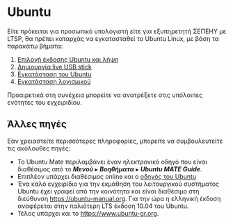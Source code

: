 # Ubuntu

Είτε πρόκειται για προσωπικό υπολογιστή είτε για εξυπηρετητή ΣΕΠΕΗΥ με LTSP, θα
πρέπει καταρχάς να εγκατασταθεί το Ubuntu Linux, με βάση τα παρακάτω βήματα:

1. [Επιλογή έκδοσης Ubuntu και λήψη](download.md)
2. [Δημιουργία live USB stick](../liveusb/index.md)
3. [Εγκατάσταση του Ubuntu](install.md)
4. [Εγκατάσταση λογισμικού](../software/index.md)

Προαιρετικά στη συνέχεια μπορείτε να ανατρέξετε στις υπόλοιπες ενότητες του
εγχειριδίου.

## Άλλες πηγές

Εάν χρειαστείτε περισσότερες πληροφορίες, μπορείτε να συμβουλευτείτε τις
ακόλουθες πηγές:

- Το Ubuntu Mate περιλαμβάνει έναν ηλεκτρονικό οδηγό που είναι διαθέσιμος από
  το ***Μενού*** ▸ ***Βοηθήματα*** ▸ ***Ubuntu MATE Guide***.
- Επιπλέον υπάρχει διαθέσιμος online και ο [οδηγός του
  Ubuntu](https://help.ubuntu.com/lts/ubuntu-help/index.html)
- Ένα καλό εγχειρίδιο για την εκμάθηση του λειτουργικού συστήματος Ubuntu έχει
  γραφεί από την κοινότητα και είναι διαθέσιμο στη διεύθυνση
  <https://ubuntu-manual.org>. Για την ώρα η ελληνική έκδοση αναφέρεται στην
  παλιότερη LTS έκδοση 10.04 του Ubuntu.
- Τέλος υπάρχει και το <https://www.ubuntu-gr.org>.

